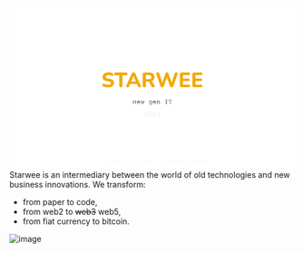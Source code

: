 ![image](https://github.com/Bitcoin-Based/starwee/blob/de762592fb7821556d678b1b65158be9833c6659/STARWEE.png)Starwee is an intermediary between the world of old technologies and new business innovations. We transform:

- from paper to code,
- from web2 to ~~web3~~ web5,
- from fiat currency to bitcoin.

![image](https://github.com/tetakta/tetakta/blob/90f1a13d77e2f96b5876515c11692ed8c473f947/img/bitcoin%20power.png)
